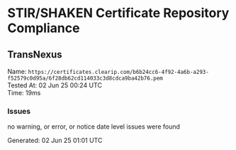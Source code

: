 # STIR/SHAKEN Certificate Repository Compliance

## TransNexus

Name: `https://certificates.clearip.com/b6b24cc6-4f92-4a6b-a293-f52579c0d95a/6f28db62cd114033c3d8cdca9ba42b76.pem`\
Tested At: 02 Jun 25 00:24 UTC\
Time: 19ms

### Issues

no warning, or error, or notice date level issues were found

Generated: 02 Jun 25 01:01 UTC